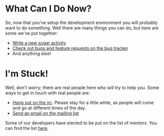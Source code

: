 What Can I Do Now?
==================

So, now that you've setup the development environment you will
probably want to do something. Well there are many things you can
do, but here are some we've put together:

* [Write a new sugar activity][1]
* [Check out bugs and feature requests on the bug tracker][2]
* And anything else!

I'm Stuck!
==========

Well, don't worry; there are real people here who will try to help you. Some
ways to get in touch with real people are:

* [Hang out on the irc](irc://irc.freenode.net#sugar). Please stay for a
little while, as people will come and go at different times of the day.
* [Send an email on the mailing list][3]

Some of our developers have elected to be put on the list of mentors.
You can find the list [here][4].

[1]: activity.md.html
[2]: http://bugs.sugarlabs.org
[3]: http://lists.sugarlabs.org/listinfo/sugar-devel
[4]: http://wiki.sugarlabs.org/go/Mentors
